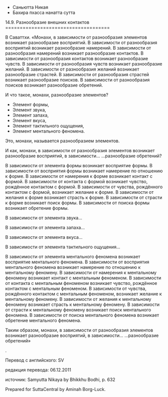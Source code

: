 









* Саньютта Никая
* Бахира пхасса нанатта сутта


14\.9\. Разнообразие внешних контактов
\=\=\=\=\=\=\=\=\=\=\=\=\=\=\=\=\=\=\=\=\=\=\=\=\=\=\=\=\=\=\=\=\=\=\=\=



В Саваттхи\. «Монахи, в зависимости от разнообразия элементов возникает разнообразие восприятий\. В зависимости от разнообразия восприятий возникает разнообразие намерений\. В зависимости от разнообразия намерений возникает разнообразие контактов\. В зависимости от разнообразия контактов возникает разнообразие чувств\. В зависимости от разнообразия чувств возникает разнообразие желаний\. В зависимости от разнообразия желаний возникает разнообразие страстей\. В зависимости от разнообразия страстей возникает разнообразие поисков\. В зависимости от разнообразия поисков возникает разнообразие обретений\.


И что такое, монахи, разнообразие элементов?


* Элемент формы,
* Элемент звука,
* Элемент запаха,
* Элемент вкуса,
* Элемент тактильного ощущения,
* Элемент ментального феномена\.


Это, монахи, называется разнообразием элементов\.


И как, монахи, в зависимости от разнообразия элементов возникает разнообразие восприятий, в зависимости… …разнообразие обретений?


В зависимости от элемента формы возникает восприятие формы\. В зависимости от восприятия формы возникает намерение по отношению к форме\. В зависимости от намерения к форме возникает контакт с формой\. В зависимости от контакта с формой возникает чувство, рождённое контактом с формой\. В зависимости от чувства, рождённого контактом с формой, возникает желание к форме\. В зависимости от желания к форме возникает страсть к форме\. В зависимости от страсти к форме возникает поиск формы\. В зависимости от поиска формы возникает обретение формы\.


В зависимости от элемента звука…


В зависимости от элемента запаха…


В зависимости от элемента вкуса…


В зависимости от элемента тактильного ощущения…


В зависимости от элемента ментального феномена возникает восприятие ментального феномена\. В зависимости от восприятия ментального феномена возникает намерение по отношению к ментальному феномену\. В зависимости от намерения к ментальному феномену возникает контакт с ментальным феноменом\. В зависимости от контакта с ментальным феноменом возникает чувство, рождённое контактом с ментальным феноменом\. В зависимости от чувства, рождённого контактом с ментальным феноменом, возникает желание к ментальному феномену\. В зависимости от желания к ментальному феномену возникает страсть к ментальному феномену\. В зависимости от страсти к ментальному феномену возникает поиск ментального феномена\. В зависимости от поиска ментального феномена возникает обретение ментального феномена\.


Таким образом, монахи, в зависимости от разнообразия элементов возникает разнообразие восприятий, в зависимости… …разнообразие обретений»


\.

Перевод с английского: SV


редакция перевода: 06\.12\.2011


источник: Samyutta Nikaya by Bhikkhu Bodhi, p\. 632


Prepared for SuttaCentral by Aminah Borg\-Luck\.






